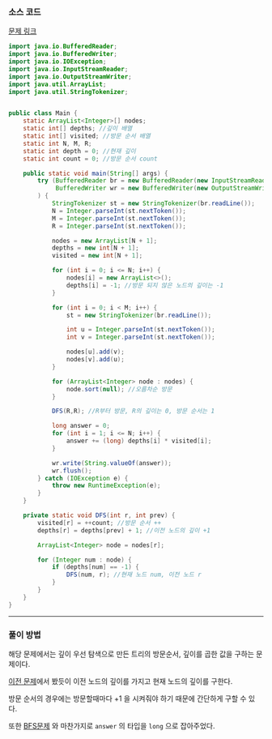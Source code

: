 ### 소스 코드

[문제 링크](https://www.acmicpc.net/problem/24483)

```java
import java.io.BufferedReader;
import java.io.BufferedWriter;
import java.io.IOException;
import java.io.InputStreamReader;
import java.io.OutputStreamWriter;
import java.util.ArrayList;
import java.util.StringTokenizer;


public class Main {
    static ArrayList<Integer>[] nodes;
    static int[] depths; //깊이 배열
    static int[] visited; //방문 순서 배열
    static int N, M, R;
    static int depth = 0; //현재 깊이
    static int count = 0; //방문 순서 count

    public static void main(String[] args) {
        try (BufferedReader br = new BufferedReader(new InputStreamReader(System.in));
             BufferedWriter wr = new BufferedWriter(new OutputStreamWriter(System.out))
        ) {
            StringTokenizer st = new StringTokenizer(br.readLine());
            N = Integer.parseInt(st.nextToken());
            M = Integer.parseInt(st.nextToken());
            R = Integer.parseInt(st.nextToken());

            nodes = new ArrayList[N + 1];
            depths = new int[N + 1];
            visited = new int[N + 1];

            for (int i = 0; i <= N; i++) {
                nodes[i] = new ArrayList<>();
                depths[i] = -1; //방문 되지 않은 노드의 깊이는 -1
            }

            for (int i = 0; i < M; i++) {
                st = new StringTokenizer(br.readLine());

                int u = Integer.parseInt(st.nextToken());
                int v = Integer.parseInt(st.nextToken());

                nodes[u].add(v);
                nodes[v].add(u);
            }

            for (ArrayList<Integer> node : nodes) {
                node.sort(null); //오름차순 방문
            }

            DFS(R,R); //R부터 방문, R의 깊이는 0, 방문 순서는 1

            long answer = 0;
            for (int i = 1; i <= N; i++) {
                answer += (long) depths[i] * visited[i];
            }

            wr.write(String.valueOf(answer));
            wr.flush();
        } catch (IOException e) {
            throw new RuntimeException(e);
        }
    }

    private static void DFS(int r, int prev) {
        visited[r] = ++count; //방문 순서 ++
        depths[r] = depths[prev] + 1; //이전 노드의 깊이 +1

        ArrayList<Integer> node = nodes[r];

        for (Integer num : node) {
            if (depths[num] == -1) {
                DFS(num, r); //현재 노드 num, 이전 노드 r
            }
        }
    }
}
```

---

### 풀이 방법

해당 문제에서는 깊이 우선 탐색으로 만든 트리의 방문순서, 깊이를 곱한 값을 구하는 문제이다.

[이전 문제](https://github.com/Drum-J/algorithm/blob/main/BOJ/%ED%91%BC%20%EB%AC%B8%EC%A0%9C/%EC%8B%A4%EB%B2%84/24482.%20%EC%95%8C%EA%B3%A0%EB%A6%AC%EC%A6%98%20%EC%88%98%EC%97%85%20-%20%EA%B9%8A%EC%9D%B4%20%EC%9A%B0%EC%84%A0%20%ED%83%90%EC%83%89%204(2).md)에서 봤듯이 이전 노드의 깊이를 가지고 현재 노드의 깊이를 구한다.

방문 순서의 경우에는 방문할때마다 +1 을 시켜줘야 하기 때문에 간단하게 구할 수 있다.

또한 [BFS문제](https://github.com/Drum-J/algorithm/blob/main/BOJ/%ED%91%BC%20%EB%AC%B8%EC%A0%9C/%EC%8B%A4%EB%B2%84/24447.%20%EC%95%8C%EA%B3%A0%EB%A6%AC%EC%A6%98%20%EC%88%98%EC%97%85%20-%20%EB%84%88%EB%B9%84%20%EC%9A%B0%EC%84%A0%20%ED%83%90%EC%83%89%204(2).md) 와 마찬가지로 `answer` 의 타입을 `long` 으로 잡아주었다.
